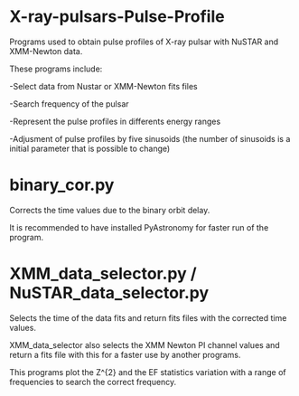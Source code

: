 # X-ray-pulsars-Pulse-Profile

Programs used to obtain pulse profiles of X-ray pulsar with NuSTAR and XMM-Newton data.

These programs include:

-Select data from Nustar or XMM-Newton fits files

-Search frequency of the pulsar

-Represent the pulse profiles in differents energy ranges

-Adjusment of pulse profiles by five sinusoids (the number of sinusoids is a initial parameter that is possible to change)

# binary_cor.py

Corrects the time values due to the binary orbit delay.

It is recommended to have installed PyAstronomy for faster run of the program.

#  XMM_data_selector.py / NuSTAR_data_selector.py

Selects the time of the data fits and return fits files with the corrected time values.

XMM_data_selector also selects the XMM Newton PI channel values and return a fits file with this for a faster use by another programs.

This programs plot the Z^{2} and the EF statistics variation with a range of frequencies to search the correct frequency.
